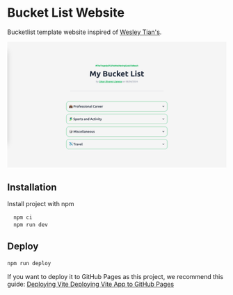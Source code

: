 
# Bucket List Website

Bucketlist template website inspired of [Wesley Tian's](https://wesleytian.com/).

![App Screenshot](./src/assets/screenshot.png)


## Installation

Install project with npm

```bash
  npm ci
  npm run dev
```

## Deploy

```bash
npm run deploy
```

If you want to deploy it to GitHub Pages as this project, we recommend this guide: [Deploying Vite Deploying Vite App to GitHub Pages](https://medium.com/@aishwaryaparab1/deploying-vite-deploying-vite-app-to-github-pages-166fff40ffd3)


